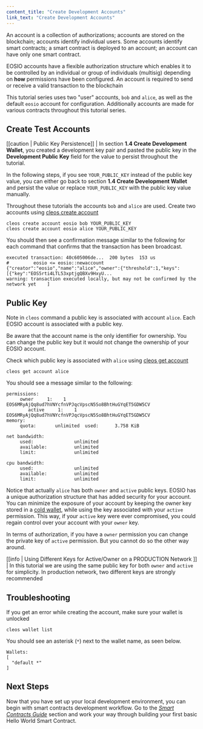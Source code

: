 ```yaml
---
content_title: "Create Development Accounts"
link_text: "Create Development Accounts"
---
```


An account is a collection of authorizations; accounts are stored on the blockchain; accounts identify individual users. Some accounts identify smart contracts; a smart contract is deployed to an account; an account can have only one smart contract. 

EOSIO accounts have a flexible authorization structure which enables it to be controlled by an individual or group of individuals (multisig) depending on **how** permissions have been configured. An account is required to send or receive a valid transaction to the blockchain

This tutorial series uses two "user" accounts, `bob` and `alice`, as well as the default `eosio` account for configuration. Additionally accounts are made for various contracts throughout this tutorial series.

## Create Test Accounts

[[caution | Public Key Persistence]]
| In section **1.4 Create Development Wallet**, you created a development key pair and pasted the public key in the **Development Public Key** field for the value to persist throughout the tutorial.

In the following steps, if you see `YOUR_PUBLIC_KEY` instead of the public key value, you can either go back to section **1.4 Create Development Wallet** and persist the value or replace `YOUR_PUBLIC_KEY` with the public key value manually.

Throughout these tutorials the accounts `bob` and `alice` are used. Create two accounts using [cleos create account](https://developers.eos.io/manuals/eos/v2.2/cleos/command-reference/create/account)

```shell
cleos create account eosio bob YOUR_PUBLIC_KEY
cleos create account eosio alice YOUR_PUBLIC_KEY
```
You should then see a confirmation message similar to the following for each command that confirms that the transaction has been broadcast.

```shell
executed transaction: 40c605006de...  200 bytes  153 us
#         eosio <= eosio::newaccount            {"creator":"eosio","name":"alice","owner":{"threshold":1,"keys":[{"key":"EOS5rti4LTL53xptjgQBXv9HxyU...
warning: transaction executed locally, but may not be confirmed by the network yet    ]
```

## Public Key
Note in `cleos` command a public key is associated with account `alice`. Each EOSIO account is associated with a public key.

Be aware that the account name is the only identifier for ownership. You can change the public key but it would not change the ownership of your EOSIO account.

Check which public key is associated with `alice` using [cleos get account](https://developers.eos.io/manuals/eos/v2.2/cleos/command-reference/get/account)

```shell
cleos get account alice
```
You should see a message similar to the following:

```text
permissions:
     owner     1:    1 EOS6MRyAjQq8ud7hVNYcfnVPJqcVpscN5So8BhtHuGYqET5GDW5CV
        active     1:    1 EOS6MRyAjQq8ud7hVNYcfnVPJqcVpscN5So8BhtHuGYqET5GDW5CV
memory:
     quota:       unlimited  used:      3.758 KiB

net bandwidth:
     used:               unlimited
     available:          unlimited
     limit:              unlimited

cpu bandwidth:
     used:               unlimited
     available:          unlimited
     limit:              unlimited
```
Notice that actually `alice` has both `owner` and `active` public keys. EOSIO has a unique authorization structure that has added security for your account. You can minimize the exposure of your account by keeping the owner key stored in a [cold wallet](https://developers.eos.io/welcome/v2.2/faq/index/#what-is-a-cold-wallet), while using the key associated with your `active` permission. This way, if your `active` key were ever compromised, you could regain control over your account with your `owner` key.

In terms of authorization, if you have a `owner` permission you can change the private key of `active` permission. But you cannot do so the other way around.

[[info | Using Different Keys for Active/Owner on a PRODUCTION Network ]]
| In this tutorial we are using the same public key for both `owner` and `active` for simplicity. In production network, two different keys are strongly recommended

## Troubleshooting
If you get an error while creating the account, make sure your wallet is unlocked

```shell
cleos wallet list
```
You should see an asterisk (`*`) next to the wallet name, as seen below.

```text
Wallets:
[
  "default *"
]
```


## Next Steps

Now that you have set up your local development environment, you can begin with smart contracts development workflow. Go to the [_Smart Contracts Guide_](../../40_smart-contract-guides) section and work your way through building your first basic Hello World Smart Contract.
